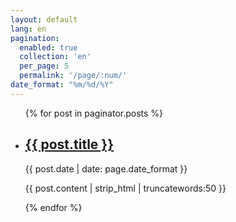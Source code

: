 ```yaml
---
layout: default
lang: en
pagination: 
  enabled: true
  collection: 'en'
  per_page: 5
  permalink: '/page/:num/'
date_format: "%m/%d/%Y"
---
```


<ul>
    {% for post in paginator.posts %}
        <li>
            <h2><a href="{{ post.url | replace: '//', '/' }}">{{ post.title }}</a></h2>
            <time datetime="{{ post.date | date_to_xmlschema }}">{{ post.date | date: page.date_format }}</time>
            <p>{{ post.content | strip_html | truncatewords:50 }}</p>
        </li>
    {% endfor %}
</ul>
